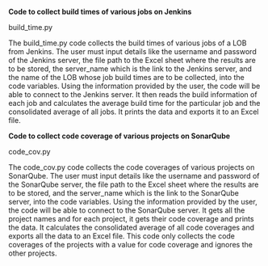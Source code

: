 **Code to collect build times of various jobs on Jenkins**

build_time.py

The build_time.py code collects the build times of various jobs of a LOB from Jenkins. The user must input details like the username and password of the Jenkins server, the file path to the Excel sheet where the results are to be stored, the server_name which is the link to the Jenkins server, and the name of the LOB whose job build times are to be collected, into the code variables. Using the information provided by the user, the code will be able to connect to the Jenkins server. It then reads the build information of each job and calculates the average build time for the particular job and the consolidated average of all jobs. It prints the data and exports it to an Excel file.

**Code to collect code coverage of various projects on SonarQube**

code_cov.py

The code_cov.py code collects the code coverages of various projects on SonarQube. The user must input details like the username and password of the SonarQube server, the file path to the Excel sheet where the results are to be stored, and the server_name which is the link to the SonarQube server, into the code variables. Using the information provided by the user, the code will be able to connect to the SonarQube server. It gets all the project names and for each project, it gets their code coverage and prints the data. It calculates the consolidated average of all code coverages and exports all the data to an Excel file. This code only collects the code coverages of the projects with a value for code coverage and ignores the other projects.
